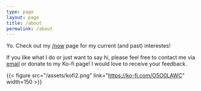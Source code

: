 ```yaml
---
type: page
layout: page
title: /about
permalink: /about
---
```


Yo. Check out my [/now](/now) page for
my current (and past) interestes!

If you like what I do or just want to say hi, please feel free to contact
me via [email](mailto:contact@miccah.io) or donate to my Ko-fi page!
I would love to receive your feedback.

{{< figure src="/assets/kofi2.png" link="https://ko-fi.com/O5O0LAWC" width=150 >}}
